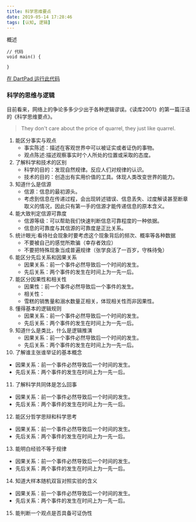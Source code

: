 ```yaml
---
title: 科学思维要点
date: 2019-05-14 17:28:46
tags: [认知, 逻辑]
---
```


概述

>

<!--分割线-->

<!--more-->

```DartPad
// 代码
void main() {
    
}
```
[在 DartPad 运行此代码]()

### 科学的思维与逻辑


目前看来，网络上的争论多多少少出于各种逻辑谬误。《读库2001》的第一篇汪诘的《科学思维要点》。

> They don't care about the price of quarrel, they just like quarrel.

1. 能区分事实与观点
   - 事实陈述：描述在客观世界中可以被证实或者证伪的事物。
   - 观点陈述:描述观察事实时个人所处的位置或采取的态度。
2. 了解科学和技术的区别
   - 科学的目的：发现自然规律。反应人们对规律的认识。
   - 技术的目的：创造出有实用价值的工具。体现人类改变世界的能力。
3. 知道什么是信源
   - 信源：信息的最初源头。
   - 考虑到信息在传递过程，会出现转述错误、信息丢失、过度解读甚至断章取义的情况，因此只有第一手的信源才能传递信息的原本含义。
4. 能大致判定信源可靠度
   - 信源等级：可以帮助我们快速判断信息可靠程度的一种依据。
   - 信息的可靠度与其信源的可靠度是正比关系。
5. 统计眼光:看待社会现象时要考虑这个现象背后的频次、概率等各种数据
   - 不要被自己的感觉所欺骗（幸存者效应）
   - 不要把特殊现象当成普遍规律（张学良活了一百岁，守株待兔）
6. 能区分先后关系和因果关系
   - 因果关系：前一个事件必然导致后一个时间的发生。
   - 先后关系：两个事件的发生在时间上为一先一后。
7. 能区分因果性和相关性
   - 因果性：前一个事件必然导致后一个事件的发生。
   - 相关性：
   - 雪糕的销售量和溺水数量正相关，体现相关性而非因果性。
8. 懂得基本的逻辑规则
   - 因果关系：前一个事件必然导致后一个时间的发生。
   - 先后关系：两个事件的发生在时间上为一先一后。
9. 知道什么是类比，什么是逻辑推演
   - 因果关系：前一个事件必然导致后一个时间的发生。
   - 先后关系：两个事件的发生在时间上为一先一后。
10. 了解谁主张谁举证的基本概念
   - 因果关系：前一个事件必然导致后一个时间的发生。
   - 先后关系：两个事件的发生在时间上为一先一后。
11. 了解科学共同体是怎么回事
   - 因果关系：前一个事件必然导致后一个时间的发生。
   - 先后关系：两个事件的发生在时间上为一先一后。
12. 能区分哲学思辩和科学思考
   - 因果关系：前一个事件必然导致后一个时间的发生。
   - 先后关系：两个事件的发生在时间上为一先一后。
13. 能明白经验不等于规律
   - 因果关系：前一个事件必然导致后一个时间的发生。
   - 先后关系：两个事件的发生在时间上为一先一后。
14. 知道大样本随机双盲对照实验的含义
   - 因果关系：前一个事件必然导致后一个时间的发生。
   - 先后关系：两个事件的发生在时间上为一先一后。
15. 能判断一个观点是否具备可证伪性







